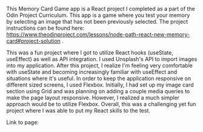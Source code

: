 This Memory Card Game app is a React project I completed as a part of the Odin Project Curriculum. This app is a game where you test your memory by selecting an image that has not been previously selected. The project instructions can be found here: https://www.theodinproject.com/lessons/node-path-react-new-memory-card#project-solution .

This was a fun project where I got to utilize React hooks (useState, useEffect) as well as API integration. I used Unsplash's API to import images into my application. After this project, I realize I'm feeling very comfortable with useState and becoming increasingly familiar with useEffect and situations where it's useful. In order to keep the application responsive on different sized screens, I used Flexbox. Initially, I had set up my image card section using Grid and was planning on adding a couple media queries to make the page layout responsive. However, I realized a much simpler approach would be to utilize Flexbox. Overall, this was a challenging yet fun project where I was able to put my React skills to the test. 

Link to page: 